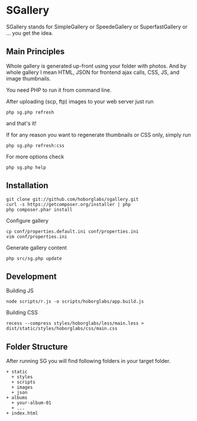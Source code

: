 # SGallery

SGallery stands for SimpleGallery or SpeedeGallery or SuperfastGallery
or ... you get the idea.





## Main Principles

Whole gallery is generated up-front using your folder with photos. And by whole gallery I mean
HTML, JSON for frontend ajax calls, CSS, JS, and image thumbnails.

You need PHP to run it from command line.

After uploading (scp, ftp) images to your web server just run
~~~~~
php sg.php refresh
~~~~~
and that's it!

If for any reason you want to regenerate thumbnails or CSS only, simply run
~~~~~
php sg.php refresh:css
~~~~~

For more options check
~~~~~
php sg.php help
~~~~~





## Installation

~~~~~
git clone git://github.com/hoborglabs/sgallery.git
curl -s https://getcomposer.org/installer | php
php composer.phar install
~~~~~

Configure gallery
~~~~~
cp conf/properties.default.ini conf/properties.ini
vim conf/properties.ini
~~~~~

Generate gallery content
~~~~~
php src/sg.php update
~~~~~





## Development 

Building JS
~~~~~
node scripts/r.js -o scripts/hoborglabs/app.build.js
~~~~~

Building CSS
~~~~~
recess --compress styles/hoborglabs/less/main.less > dist/static/styles/hoborglabs/css/main.css
~~~~~





## Folder Structure

After running SG you will find following folders in your target folder.
~~~~~
+ static
  + styles
  + scripts
  + images
  + json
+ albums
  + your-album-01
  + ...
+ index.html
~~~~~
